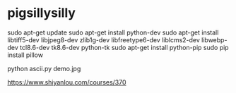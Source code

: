 # pigsillysilly
sudo apt-get update
sudo apt-get install python-dev
sudo apt-get install libtiff5-dev libjpeg8-dev zlib1g-dev libfreetype6-dev liblcms2-dev libwebp-dev tcl8.6-dev tk8.6-dev python-tk
sudo apt-get install python-pip
sudo pip install pillow

python ascii.py demo.jpg

https://www.shiyanlou.com/courses/370